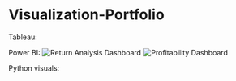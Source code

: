 # Visualization-Portfolio

Tableau:

Power BI:
![Return Analysis Dashboard]([URL_of_the_image](https://github.com/khushbuupatel/Visualization-Portfolio/blob/main/Return_Analysis.PNG))
![Profitability Dashboard]([URL_of_the_image](https://github.com/khushbuupatel/Visualization-Portfolio/blob/main/Profitability.PNG))


Python visuals:

